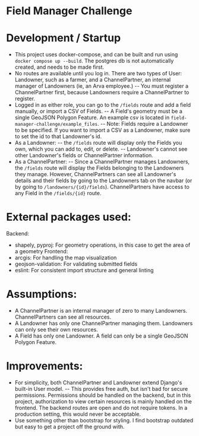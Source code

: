 # Field Manager Challenge

# Development / Startup
- This project uses docker-compose, and can be built and run using `docker compose up --build`. The postgres db is not automatically created, and needs to be made first.
- No routes are available until you log in. There are two types of User: Landowner, such as a farmer, and a ChannelPartner, an internal manager of Landowners (ie, an Arva employee.)
-- You must register a ChannelPartner first, because Landowners require a ChannelPartner to register.
- Logged in as either role, you can go to the `/fields` route and add a field manually, or import a CSV of Fields. 
-- A Field's geometry must be a single GeoJSON Polygon Feature. An example csv is located in `field-manager-challenge/example_files`.
-- Note: Fields require a Landowner to be specified. If you want to import a CSV as a Landowner, make sure to set the id to that Landowner's id. 
- As a Landowner:
-- the `/fields` route will display only the Fields you own, which you can add to, edit, or delete.
-- Landowner's cannot see other Landowner's fields or ChannelPartner information.
- As a ChannelPartner:
-- Since a ChannelPartner manages Landowners, the `/fields` route will display the Fields belonging to the Landowners they manage. However, ChannelPartners can see all Landowner's details and their fields by going to the Landowners tab on the navbar (or by going to `/landowners/{id}/fields`). ChannelPartners have access to any Field in the `/fields/{id}` route.

# External packages used:
Backend:
- shapely, pyproj: For geometry operations, in this case to get the area of a geometry
Frontend:
- arcgis: For handling the map visualization
- geojson-validation: For validating submitted fields
- eslint: For consistent import structure and general linting

# Assumptions:
- A ChannelPartner is an internal manager of zero to many Landowners. ChannelPartners can see all resources.
- A Landowner has only one ChannelPartner managing them. Landowners can only see their own resources.
- A Field has only one Landowner. A field can only be a single GeoJSON Polygon Feature. 

# Improvements:
- For simplicity, both ChannelPartner and Landowner extend Django's built-in User model.
-- This provides free auth, but isn't bad for secure permissions. Permissions should be handled on the backend, but in this project, authorization to view certain resources is mainly handled on the frontend. The backend routes are open and do not require tokens. In a production setting, this would never be acceptable.
- Use something other than bootstrap for styling. I find bootstrap outdated but easy to get a project off the ground with. 